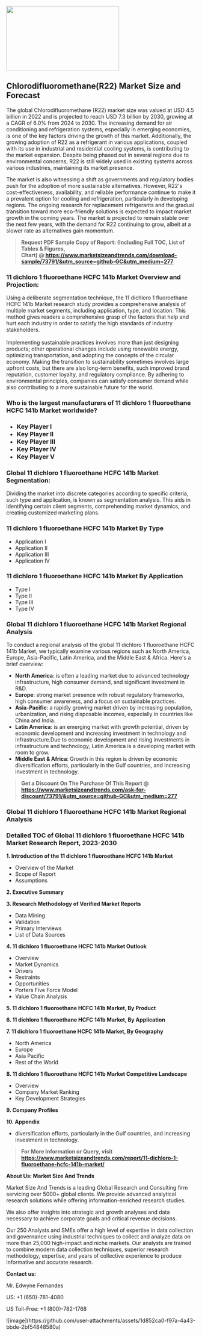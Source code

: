 <p><img class="alignnone size-medium wp-image-20088" src="https://ffe5etoiles.com/wp-content/uploads/2024/12/MST1-300x171.png" alt="" width="300" height="171" /></p><h2>Chlorodifluoromethane(R22) Market Size and Forecast</h2><p>The global Chlorodifluoromethane (R22) market size was valued at USD 4.5 billion in 2022 and is projected to reach USD 7.3 billion by 2030, growing at a CAGR of 6.0% from 2024 to 2030. The increasing demand for air conditioning and refrigeration systems, especially in emerging economies, is one of the key factors driving the growth of this market. Additionally, the growing adoption of R22 as a refrigerant in various applications, coupled with its use in industrial and residential cooling systems, is contributing to the market expansion. Despite being phased out in several regions due to environmental concerns, R22 is still widely used in existing systems across various industries, maintaining its market presence. </p><p>The market is also witnessing a shift as governments and regulatory bodies push for the adoption of more sustainable alternatives. However, R22's cost-effectiveness, availability, and reliable performance continue to make it a prevalent option for cooling and refrigeration, particularly in developing regions. The ongoing research for replacement refrigerants and the gradual transition toward more eco-friendly solutions is expected to impact market growth in the coming years. The market is projected to remain stable over the next few years, with the demand for R22 continuing to grow, albeit at a slower rate as alternatives gain momentum.</p></p><blockquote id="" class=""><strong>Request PDF Sample Copy of Report: (Including Full TOC, List of Tables &amp; Figures, Chart)&nbsp;@&nbsp;<strong><a href="https://www.marketsizeandtrends.com/download-sample/73791/&utm_source=github-GC&utm_medium=277" target="_blank">https://www.marketsizeandtrends.com/download-sample/73791/&utm_source=github-GC&utm_medium=277</a></strong></strong></blockquote><h3 id="" class="">11 dichloro 1 fluoroethane HCFC 141b Market&nbsp;Overview and Projection:</h3><p id="" class="">Using a deliberate segmentation technique, the 11 dichloro 1 fluoroethane HCFC 141b Market research study provides a comprehensive analysis of multiple market segments, including application, type, and location. This method gives readers a comprehensive grasp of the factors that help and hurt each industry in order to satisfy the high standards of industry stakeholders. <br /> <br />Implementing sustainable practices involves more than just designing products; other operational changes include using renewable energy, optimizing transportation, and adopting the concepts of the circular economy. Making the transition to sustainability sometimes involves large upfront costs, but there are also long-term benefits, such improved brand reputation, customer loyalty, and regulatory compliance. By adhering to environmental principles, companies can satisfy consumer demand while also contributing to a more sustainable future for the world.</p><h3 id="" class="">Who is the largest manufacturers of&nbsp;11 dichloro 1 fluoroethane HCFC 141b Market worldwide?</h3><h3 class=""><p><ul><li>Key Player I </li><li> Key Player II </li><li> Key Player III </li><li> Key Player IV </li><li> Key Player V</li></ul></p></h3><h3 id="" class="">Global&nbsp;11 dichloro 1 fluoroethane HCFC 141b Market Segmentation:</h3><p id="" class="">Dividing the market into discrete categories according to specific criteria, such type and application, is known as segmentation analysis. This aids in identifying certain client segments, comprehending market dynamics, and creating customized marketing plans.</p><h3 id="" class="">11 dichloro 1 fluoroethane HCFC 141b Market&nbsp;By Type</h3><p><p><ul><li>Application I</li><li> Application II</li><li> Application III</li><li> Application IV</p></li></ul></p></p><h3 id="" class="">11 dichloro 1 fluoroethane HCFC 141b Market&nbsp;By Application</h3><p class=""><p><ul><li>Type I</li><li> Type II</li><li> Type III</li><li> Type IV</li></ul></p></p><h3 id="" class="">Global 11 dichloro 1 fluoroethane HCFC 141b Market Regional Analysis</h3><p id="" class="">To conduct a regional analysis of the global 11 dichloro 1 fluoroethane HCFC 141b Market, we typically examine various regions such as North America, Europe, Asia-Pacific, Latin America, and the Middle East &amp; Africa. Here's a brief overview:</p><ul><li><strong>North America</strong>: is often a leading market due to advanced technology infrastructure, high consumer demand, and significant investment in R&amp;D.</li><li><strong>Europe</strong>: strong market presence with robust regulatory frameworks, high consumer awareness, and a focus on sustainable practices.</li><li><strong>Asia-Pacific</strong>: a rapidly growing market driven by increasing population, urbanization, and rising disposable incomes, especially in countries like China and India.</li><li><strong>Latin America</strong>: is an emerging market with growth potential, driven by economic development and increasing investment in technology and infrastructure.Due to economic development and rising investments in infrastructure and technology, Latin America is a developing market with room to grow.</li><li><strong>Middle East &amp; Africa</strong>: Growth in this region is driven by economic diversification efforts, particularly in the Gulf countries, and increasing investment in technology.</li></ul><blockquote id="" class=""><strong>Get a Discount On The Purchase Of This Report @ <strong><a href="https://www.marketsizeandtrends.com/ask-for-discount/73791/&utm_source=github-GC&utm_medium=277" target="_blank">https://www.marketsizeandtrends.com/ask-for-discount/73791/&utm_source=github-GC&utm_medium=277</a></strong></strong></blockquote><h3 id="" class="">Global 11 dichloro 1 fluoroethane HCFC 141b Market Regional Analysis</h3><h3 id="" class="">Detailed TOC of Global 11 dichloro 1 fluoroethane HCFC 141b Market Research Report, 2023-2030</h3><p id="" class=""><strong>1. Introduction of the 11 dichloro 1 fluoroethane HCFC 141b Market</strong></p><ul><li>Overview of the Market</li><li>Scope of Report</li><li>Assumptions</li></ul><p id="" class=""><strong>2. Executive Summary</strong></p><p id="" class=""><strong>3. Research Methodology of Verified Market Reports</strong></p><ul><li>Data Mining</li><li>Validation</li><li>Primary Interviews</li><li>List of Data Sources</li></ul><p id="" class=""><strong>4. 11 dichloro 1 fluoroethane HCFC 141b Market Outlook</strong></p><ul><li>Overview</li><li>Market Dynamics</li><li>Drivers</li><li>Restraints</li><li>Opportunities</li><li>Porters Five Force Model</li><li>Value Chain Analysis</li></ul><p id="" class=""><strong>5. 11 dichloro 1 fluoroethane HCFC 141b Market, By Product</strong></p><p id="" class=""><strong>6. 11 dichloro 1 fluoroethane HCFC 141b Market, By Application</strong></p><p id="" class=""><strong>7. 11 dichloro 1 fluoroethane HCFC 141b Market, By Geography</strong></p><ul><li>North America</li><li>Europe</li><li>Asia Pacific</li><li>Rest of the World</li></ul><p id="" class=""><strong>8. 11 dichloro 1 fluoroethane HCFC 141b Market Competitive Landscape</strong></p><ul><li>Overview</li><li>Company Market Ranking</li><li>Key Development Strategies</li></ul><p id="" class=""><strong>9. Company Profiles</strong></p><p id="" class=""><strong>10. Appendix</strong></p><ul><li>diversification efforts, particularly in the Gulf countries, and increasing investment in technology.</li></ul><blockquote id="" class=""><strong>For More Information or Query, visit <strong><strong><a href="https://www.marketsizeandtrends.com/report/11-dichloro-1-fluoroethane-hcfc-141b-market/" target="_blank">https://www.marketsizeandtrends.com/report/11-dichloro-1-fluoroethane-hcfc-141b-market/</a></strong></strong></strong></blockquote><p id="" class=""><strong>About Us: Market Size And Trends</strong></p><p id="" class="">Market Size And Trends is a leading Global Research and Consulting firm servicing over 5000+ global clients. We provide advanced analytical research solutions while offering information-enriched research studies.</p><p id="" class="">We also offer insights into strategic and growth analyses and data necessary to achieve corporate goals and critical revenue decisions.</p><p id="" class="">Our 250 Analysts and SMEs offer a high level of expertise in data collection and governance using industrial techniques to collect and analyze data on more than 25,000 high-impact and niche markets. Our analysts are trained to combine modern data collection techniques, superior research methodology, expertise, and years of collective experience to produce informative and accurate research.</p><p id="" class=""><strong>Contact us:</strong></p><p id="" class="">Mr. Edwyne Fernandes</p><p id="" class="">US: +1 (650)-781-4080</p><p id="" class="">US Toll-Free: +1 (800)-782-1768</p>
![image](https://github.com/user-attachments/assets/1d852ca0-f97a-4a43-bbde-2bf54848580a)
